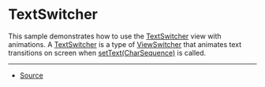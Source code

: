 TextSwitcher
============

This sample demonstrates how to use the [TextSwitcher][1] view with animations. A [TextSwitcher][1] is a type of [ViewSwitcher][2] that animates text transitions on screen when [setText(CharSequence)][3] is called.

---

* [Source][4]

[1]: https://developer.android.com/reference/android/widget/TextSwitcher.html
[2]: https://developer.android.com/reference/android/widget/ViewSwitcher.html
[3]: https://developer.android.com/reference/android/widget/TextSwitcher.html#setText(java.lang.CharSequence)
[4]: https://developer.android.com/samples/TextSwitcher/index.html
